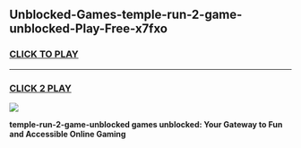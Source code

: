 
## Unblocked-Games-temple-run-2-game-unblocked-Play-Free-x7fxo
<h3>
<a href="https://premium76.site?title=temple-run-2-game-unblocked&ref=23A">CLICK TO PLAY</a></h3>
<hr>

<h3>
<a href="https://premium76.site?title=temple-run-2-game-unblocked&ref=23A">CLICK 2 PLAY</a>
  
</h3>

<a href="https://premium76.site?title=temple-run-2-game-unblocked&ref=23A"><img src="https://clearcache.store/games.png"></a>


**temple-run-2-game-unblocked games unblocked: Your Gateway to Fun and Accessible Online Gaming**
